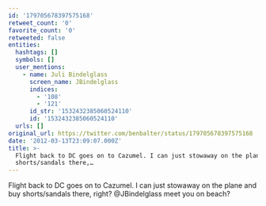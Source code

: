 ```yaml
---
id: '179705678397575168'
retweet_count: '0'
favorite_count: '0'
retweeted: false
entities:
  hashtags: []
  symbols: []
  user_mentions:
    - name: Juli Bindelglass
      screen_name: JBindelglass
      indices:
        - '108'
        - '121'
      id_str: '1532432385060524110'
      id: '1532432385060524110'
  urls: []
original_url: https://twitter.com/benbalter/status/179705678397575168
date: '2012-03-13T23:09:07.000Z'
title: >-
  Flight back to DC goes on to Cazumel. I can just stowaway on the plane and buy
  shorts/sandals there,…
---
```


Flight back to DC goes on to Cazumel. I can just stowaway on the plane and buy shorts/sandals there, right? @JBindelglass meet you on beach?